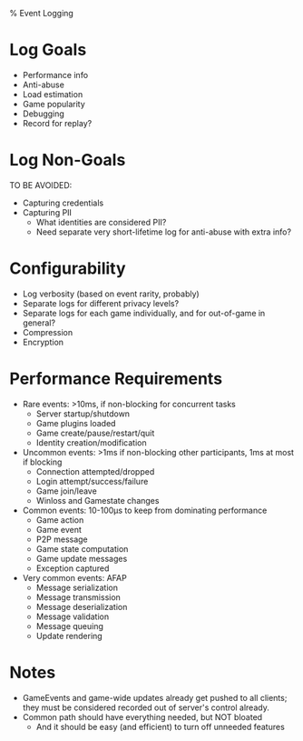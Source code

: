 % Event Logging


# Log Goals

* Performance info
* Anti-abuse
* Load estimation
* Game popularity
* Debugging
* Record for replay?


# Log Non-Goals

TO BE AVOIDED:

* Capturing credentials
* Capturing PII
  * What identities are considered PII?
  * Need separate very short-lifetime log for anti-abuse with extra info?


# Configurability

* Log verbosity (based on event rarity, probably)
* Separate logs for different privacy levels?
* Separate logs for each game individually, and for out-of-game in general?
* Compression
* Encryption


# Performance Requirements

* Rare events: >10ms, if non-blocking for concurrent tasks
  * Server startup/shutdown
  * Game plugins loaded
  * Game create/pause/restart/quit
  * Identity creation/modification
* Uncommon events: >1ms if non-blocking other participants, 1ms at most if blocking
  * Connection attempted/dropped
  * Login attempt/success/failure
  * Game join/leave
  * Winloss and Gamestate changes
* Common events: 10-100µs to keep from dominating performance
  * Game action
  * Game event
  * P2P message
  * Game state computation
  * Game update messages
  * Exception captured
* Very common events: AFAP
  * Message serialization
  * Message transmission
  * Message deserialization
  * Message validation
  * Message queuing
  * Update rendering


# Notes

* GameEvents and game-wide updates already get pushed to all clients; they must
  be considered recorded out of server's control already.
* Common path should have everything needed, but NOT bloated
  * And it should be easy (and efficient) to turn off unneeded features
